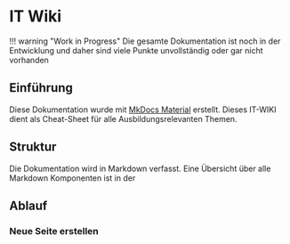 # IT Wiki

!!! warning "Work in Progress"
    Die gesamte Dokumentation ist noch in der Entwicklung und daher sind viele Punkte unvollständig oder gar nicht vorhanden

## Einführung 
Diese Dokumentation wurde mit [MkDocs Material](https://squidfunk.github.io/mkdocs-material/) erstellt. Dieses IT-WIKI dient als Cheat-Sheet für alle Ausbildungsrelevanten Themen.

## Struktur
Die Dokumentation wird in Markdown verfasst. Eine Übersicht über alle Markdown Komponenten ist in der 

## Ablauf

### Neue Seite erstellen


